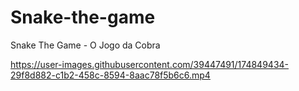 # Snake-the-game
Snake The Game - O Jogo da Cobra


https://user-images.githubusercontent.com/39447491/174849434-29f8d882-c1b2-458c-8594-8aac78f5b6c6.mp4

